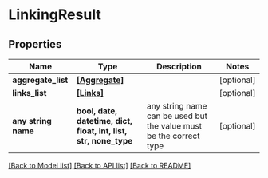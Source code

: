 # LinkingResult


## Properties
Name | Type | Description | Notes
------------ | ------------- | ------------- | -------------
**aggregate_list** | [**[Aggregate]**](Aggregate.md) |  | [optional] 
**links_list** | [**[Links]**](Links.md) |  | [optional] 
**any string name** | **bool, date, datetime, dict, float, int, list, str, none_type** | any string name can be used but the value must be the correct type | [optional]

[[Back to Model list]](../README.md#documentation-for-models) [[Back to API list]](../README.md#documentation-for-api-endpoints) [[Back to README]](../README.md)


